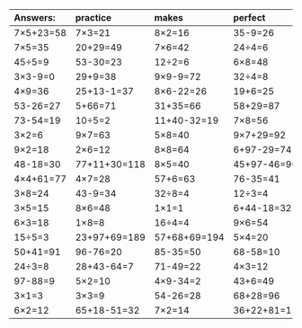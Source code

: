 | Answers: | practice | makes | perfect | ! |
| :--- | :--- | :--- | :--- | :--- |
| 7×5+23=58 | 7×3=21 | 8×2=16 | 35-9=26 | 9×9=81 | 
| 7×5=35 | 20+29=49 | 7×6=42 | 24÷4=6 | 4×5=20 | 
| 45÷5=9 | 53-30=23 | 12÷2=6 | 6×8=48 | 6×5-20=10 | 
| 3×3-9=0 | 29+9=38 | 9×9-9=72 | 32÷4=8 | 23+74=97 | 
| 4×9=36 | 25+13-1=37 | 8×6-22=26 | 19+6=25 | 7×4=28 | 
| 53-26=27 | 5+66=71 | 31+35=66 | 58+29=87 | 9×5-6=39 | 
| 73-54=19 | 10÷5=2 | 11+40-32=19 | 7×8=56 | 97-28=69 | 
| 3×2=6 | 9×7=63 | 5×8=40 | 9×7+29=92 | 8×7=56 | 
| 9×2=18 | 2×6=12 | 8×8=64 | 6+97-29=74 | 1+49+90=140 | 
| 48-18=30 | 77+11+30=118 | 8×5=40 | 45+97-46=96 | 32+43=75 | 
| 4×4+61=77 | 4×7=28 | 57+6=63 | 76-35=41 | 44+97-88=53 | 
| 3×8=24 | 43-9=34 | 32÷8=4 | 12÷3=4 | 67-28=39 | 
| 3×5=15 | 8×6=48 | 1×1=1 | 6+44-18=32 | 48+34-34=48 | 
| 6×3=18 | 1×8=8 | 16÷4=4 | 9×6=54 | 4×6=24 | 
| 15÷5=3 | 23+97+69=189 | 57+68+69=194 | 5×4=20 | 18+73=91 | 
| 50+41=91 | 96-76=20 | 85-35=50 | 68-58=10 | 2×7=14 | 
| 24÷3=8 | 28+43-64=7 | 71-49=22 | 4×3=12 | 13+59=72 | 
| 97-88=9 | 5×2=10 | 4×9-34=2 | 43+6=49 | 6×1=6 | 
| 3×1=3 | 3×3=9 | 54-26=28 | 68+28=96 | 4÷2=2 | 
| 6×2=12 | 65+18-51=32 | 7×2=14 | 36+22+81=139 | 2×4=8 | 

